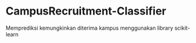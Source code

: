 # CampusRecruitment-Classifier
Memprediksi kemungkinkan diterima kampus menggunakan library scikit-learn
